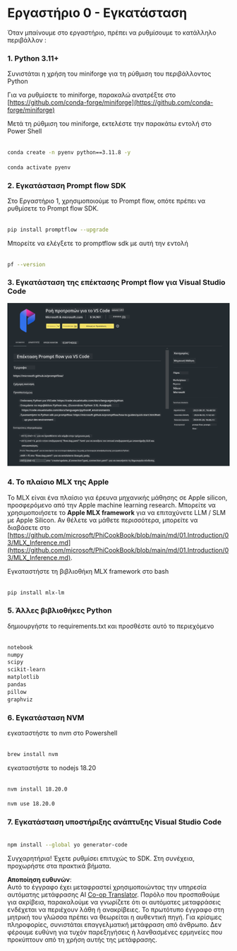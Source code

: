 <!--
CO_OP_TRANSLATOR_METADATA:
{
  "original_hash": "4b16264917d9b93169745d92b8ce8c65",
  "translation_date": "2025-05-09T19:35:25+00:00",
  "source_file": "md/02.Application/02.Code/Phi3/VSCodeExt/HOL/Apple/01.Installations.md",
  "language_code": "el"
}
-->
# **Εργαστήριο 0 - Εγκατάσταση**

Όταν μπαίνουμε στο εργαστήριο, πρέπει να ρυθμίσουμε το κατάλληλο περιβάλλον :


### **1. Python 3.11+**

Συνιστάται η χρήση του miniforge για τη ρύθμιση του περιβάλλοντος Python

Για να ρυθμίσετε το miniforge, παρακαλώ ανατρέξτε στο [https://github.com/conda-forge/miniforge](https://github.com/conda-forge/miniforge)

Μετά τη ρύθμιση του miniforge, εκτελέστε την παρακάτω εντολή στο Power Shell

```bash

conda create -n pyenv python==3.11.8 -y

conda activate pyenv

```


### **2. Εγκατάσταση Prompt flow SDK**

Στο Εργαστήριο 1, χρησιμοποιούμε το Prompt flow, οπότε πρέπει να ρυθμίσετε το Prompt flow SDK.

```bash

pip install promptflow --upgrade

```

Μπορείτε να ελέγξετε το promptflow sdk με αυτή την εντολή


```bash

pf --version

```

### **3. Εγκατάσταση της επέκτασης Prompt flow για Visual Studio Code**

![pf](../../../../../../../../../translated_images/pf_ext.fa065f22e1ee3e67157662d8be5241f346ddd83744045e3406d92b570e8d8b36.el.png)

### **4. Το πλαίσιο MLX της Apple**

Το MLX είναι ένα πλαίσιο για έρευνα μηχανικής μάθησης σε Apple silicon, προσφερόμενο από την Apple machine learning research. Μπορείτε να χρησιμοποιήσετε το **Apple MLX framework** για να επιταχύνετε LLM / SLM με Apple Silicon. Αν θέλετε να μάθετε περισσότερα, μπορείτε να διαβάσετε στο [https://github.com/microsoft/PhiCookBook/blob/main/md/01.Introduction/03/MLX_Inference.md](https://github.com/microsoft/PhiCookBook/blob/main/md/01.Introduction/03/MLX_Inference.md).

Εγκαταστήστε τη βιβλιοθήκη MLX framework στο bash


```bash

pip install mlx-lm

```



### **5. Άλλες βιβλιοθήκες Python**


δημιουργήστε το requirements.txt και προσθέστε αυτό το περιεχόμενο

```txt

notebook
numpy 
scipy 
scikit-learn 
matplotlib 
pandas 
pillow 
graphviz

```


### **6. Εγκατάσταση NVM**

εγκαταστήστε το nvm στο Powershell 


```bash

brew install nvm

```

εγκαταστήστε το nodejs 18.20


```bash

nvm install 18.20.0

nvm use 18.20.0

```

### **7. Εγκατάσταση υποστήριξης ανάπτυξης Visual Studio Code**


```bash

npm install --global yo generator-code

```

Συγχαρητήρια! Έχετε ρυθμίσει επιτυχώς το SDK. Στη συνέχεια, προχωρήστε στα πρακτικά βήματα.

**Αποποίηση ευθυνών**:  
Αυτό το έγγραφο έχει μεταφραστεί χρησιμοποιώντας την υπηρεσία αυτόματης μετάφρασης AI [Co-op Translator](https://github.com/Azure/co-op-translator). Παρόλο που προσπαθούμε για ακρίβεια, παρακαλούμε να γνωρίζετε ότι οι αυτόματες μεταφράσεις ενδέχεται να περιέχουν λάθη ή ανακρίβειες. Το πρωτότυπο έγγραφο στη μητρική του γλώσσα πρέπει να θεωρείται η αυθεντική πηγή. Για κρίσιμες πληροφορίες, συνιστάται επαγγελματική μετάφραση από άνθρωπο. Δεν φέρουμε ευθύνη για τυχόν παρεξηγήσεις ή λανθασμένες ερμηνείες που προκύπτουν από τη χρήση αυτής της μετάφρασης.